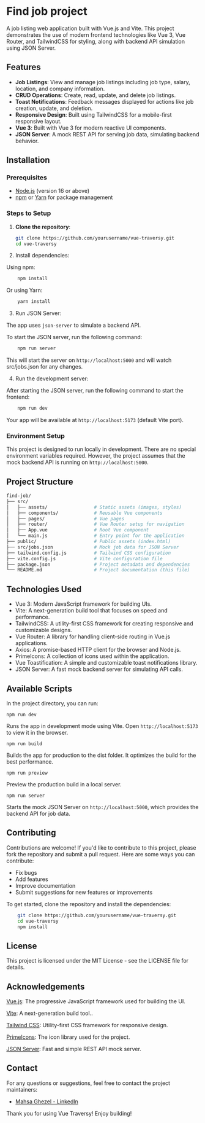 # Find job project

A job listing web application built with Vue.js and Vite. This project demonstrates the use of modern frontend technologies like Vue 3, Vue Router, and TailwindCSS for styling, along with backend API simulation using JSON Server.

## Features

- **Job Listings**: View and manage job listings including job type, salary, location, and company information.
- **CRUD Operations**: Create, read, update, and delete job listings.
- **Toast Notifications**: Feedback messages displayed for actions like job creation, update, and deletion.
- **Responsive Design**: Built using TailwindCSS for a mobile-first responsive layout.
- **Vue 3**: Built with Vue 3 for modern reactive UI components.
- **JSON Server**: A mock REST API for serving job data, simulating backend behavior.

## Installation

### Prerequisites

- [Node.js](https://nodejs.org/) (version 16 or above)
- [npm](https://www.npmjs.com/get-npm) or [Yarn](https://yarnpkg.com/) for package management

### Steps to Setup

1. **Clone the repository**:

   ```bash
   git clone https://github.com/yourusername/vue-traversy.git
   cd vue-traversy

   ```

2. Install dependencies:

Using npm:

```bash
    npm install
```

Or using Yarn:

```bash
    yarn install
```

3. Run JSON Server:

The app uses `json-server` to simulate a backend API.

To start the JSON server, run the following command:

```bash
    npm run server
```

This will start the server on `http://localhost:5000` and will watch src/jobs.json for any changes.

4. Run the development server:

After starting the JSON server, run the following command to start the frontend:

```bash
    npm run dev
```

Your app will be available at `http://localhost:5173` (default Vite port).

### Environment Setup

This project is designed to run locally in development. There are no special environment variables required. However, the project assumes that the mock backend API is running on `http://localhost:5000`.

## Project Structure

```bash
find-job/
├── src/
│   ├── assets/                 # Static assets (images, styles)
│   ├── components/             # Reusable Vue components
│   ├── pages/                  # Vue pages
│   ├── router/                 # Vue Router setup for navigation
│   ├── App.vue                 # Root Vue component
│   └── main.js                 # Entry point for the application
├── public/                     # Public assets (index.html)
├── src/jobs.json               # Mock job data for JSON Server
├── tailwind.config.js          # Tailwind CSS configuration
├── vite.config.js              # Vite configuration file
├── package.json                # Project metadata and dependencies
└── README.md                   # Project documentation (this file)
```

## Technologies Used

- Vue 3: Modern JavaScript framework for building UIs.
- Vite: A next-generation build tool that focuses on speed and performance.
- TailwindCSS: A utility-first CSS framework for creating responsive and customizable designs.
- Vue Router: A library for handling client-side routing in Vue.js applications.
- Axios: A promise-based HTTP client for the browser and Node.js.
- PrimeIcons: A collection of icons used within the application.
- Vue Toastification: A simple and customizable toast notifications library.
- JSON Server: A fast mock backend server for simulating API calls.

## Available Scripts

In the project directory, you can run:

`npm run dev`

Runs the app in development mode using Vite. Open `http://localhost:5173` to view it in the browser.

`npm run build`

Builds the app for production to the dist folder. It optimizes the build for the best performance.

`npm run preview`

Preview the production build in a local server.

`npm run server`

Starts the mock JSON Server on `http://localhost:5000`, which provides the backend API for job data.

## Contributing

Contributions are welcome! If you'd like to contribute to this project, please fork the repository and submit a pull request. Here are some ways you can contribute:

- Fix bugs
- Add features
- Improve documentation
- Submit suggestions for new features or improvements

To get started, clone the repository and install the dependencies:

```bash
    git clone https://github.com/yourusername/vue-traversy.git
    cd vue-traversy
    npm install
```

## License

This project is licensed under the MIT License - see the LICENSE file for details.

## Acknowledgements

[Vue.js](https://vuejs.org/): The progressive JavaScript framework used for building the UI.

[Vite](https://vitejs.dev/): A next-generation build tool..

[Tailwind CSS](https://tailwindcss.com/): Utility-first CSS framework for responsive design.

[PrimeIcons](https://primeng.org/icons): The icon library used for the project.

[JSON Server](https://github.com/typicode/json-server): Fast and simple REST API mock server.

## Contact

For any questions or suggestions, feel free to contact the project maintainers:

- [Mahsa Ghezel - LinkedIn](https://www.linkedin.com/in/mahsaghezel/)

Thank you for using Vue Traversy! Enjoy building!
